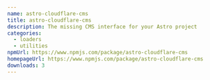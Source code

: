 ```yaml
---
name: astro-cloudflare-cms
title: astro-cloudflare-cms
description: The missing CMS interface for your Astro project
categories:
  - loaders
  - utilities
npmUrl: https://www.npmjs.com/package/astro-cloudflare-cms
homepageUrl: https://www.npmjs.com/package/astro-cloudflare-cms
downloads: 3
---
```

